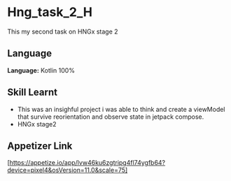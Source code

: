 # Hng_task_2_H
This my second task on HNGx stage 2
## Language
**Language:** Kotlin 100%

## Skill Learnt

- This was an insighful project i was able to think and create a viewModel that survive reorientation and observe state in jetpack compose.
- HNGx stage2

## Appetizer Link
[https://appetize.io/app/lvw46ku6zgtripg4fl74ygfb64?device=pixel4&osVersion=11.0&scale=75]

